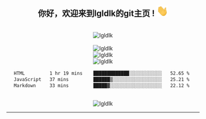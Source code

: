 <div align="center">
<h2> 你好，欢迎来到lgldlk的git主页 ! <img src="https://github.com/lgldlk/lgldlk/blob/main/gifs/Hi.gif" width="30px"></h2>
</div>

<div align="center">
 </br>
 <img src="http://aiitapp.cn:8091/?color=rgba(37,144,118,1)&shadowColor=rgba(12,16,20,1)&fontSize=120&&shadowOffsetX=9&shadowOffsetY=11" height="26px" alt="lgldlk" />
 </br>

   </br>
 <img src="https://github-readme-stats.vercel.app/api?username=lgldlk&show_icons=true&theme=gotham&locale=cn" alt="lgldlk" />
 

</br>

<img  src="http://github-readme-stats.vercel.app/api/top-langs/?username=lgldlk&show_icons=true&theme=gotham&locale=cn&layout=compact" alt="lgldlk"/>  
</br>
<img src="github-readme-stats.vercel.app/api/wakatime?username=lgldlk" alt="lgldlk" />
</br>

<!--START_SECTION:waka-->
```text
HTML         1 hr 19 mins    █████████████░░░░░░░░░░░░   52.65 % 
JavaScript   37 mins         ██████▒░░░░░░░░░░░░░░░░░░   25.21 % 
Markdown     33 mins         █████▓░░░░░░░░░░░░░░░░░░░   22.12 % 
```
<!--END_SECTION:waka-->
 </br>
  <img src="https://visitor-badge.glitch.me/badge?page_id=lgldlk" alt="lgldlk" />
</div >
  
---

 

